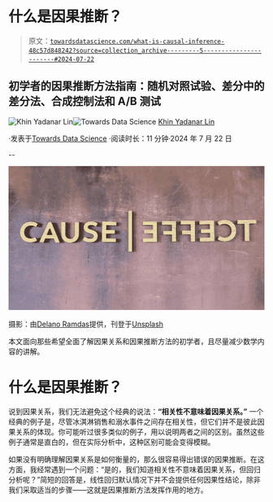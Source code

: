 # 什么是因果推断？

> 原文：[`towardsdatascience.com/what-is-causal-inference-48c57d848242?source=collection_archive---------5-----------------------#2024-07-22`](https://towardsdatascience.com/what-is-causal-inference-48c57d848242?source=collection_archive---------5-----------------------#2024-07-22)

## 初学者的因果推断方法指南：随机对照试验、差分中的差分法、合成控制法和 A/B 测试

[](https://medium.com/@khinydnlin_310?source=post_page---byline--48c57d848242--------------------------------)![Khin Yadanar Lin](https://medium.com/@khinydnlin_310?source=post_page---byline--48c57d848242--------------------------------)[](https://towardsdatascience.com/?source=post_page---byline--48c57d848242--------------------------------)![Towards Data Science](https://towardsdatascience.com/?source=post_page---byline--48c57d848242--------------------------------) [Khin Yadanar Lin](https://medium.com/@khinydnlin_310?source=post_page---byline--48c57d848242--------------------------------)

·发表于[Towards Data Science](https://towardsdatascience.com/?source=post_page---byline--48c57d848242--------------------------------) ·阅读时长：11 分钟·2024 年 7 月 22 日

--

![](img/f8409c205db10358744df0ca23a00b43.png)

摄影：由[Delano Ramdas](https://unsplash.com/@delanodzr?utm_source=medium&utm_medium=referral)提供，刊登于[Unsplash](https://unsplash.com/?utm_source=medium&utm_medium=referral)

本文面向那些希望全面了解因果关系和因果推断方法的初学者，且尽量减少数学内容的讲解。

# 什么是因果推断？

说到因果关系，我们无法避免这个经典的说法：**“相关性不意味着因果关系。”** 一个经典的例子是，尽管冰淇淋销售和溺水事件之间存在相关性，但它们并不是彼此因果关系的体现。你可能听过很多类似的例子，用以说明两者之间的区别。虽然这些例子通常是直白的，但在实际分析中，这种区别可能会变得模糊。

如果没有明确理解因果关系是如何衡量的，那么很容易得出错误的因果推断。在这方面，我经常遇到一个问题：“是的，我们知道相关性不意味着因果关系，但回归分析呢？”简短的回答是，线性回归默认情况下并不会提供任何因果性结论，除非我们采取适当的步骤——这就是因果推断方法发挥作用的地方。
